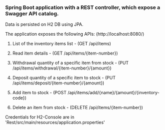 ### Spring Boot application with a REST controller, which expose a Swagger API catalog.
Data is persisted on H2 DB using JPA.

The application exposes the following APIs: (http://localhost:8080/)

1. List of the inventory items list                    - (GET /api/items)

2. Read item details                                   - (GET /api/items/{item-number})

3. Withdrawal quantity of a specific item from stock   - (PUT /api/items/withdrawal/{item-number}/{amount})

4. Deposit quantity of a specific item to stock        - (PUT /api/items/deposit/{item-number}/{amount})

5. Add item to stock                                   - (POST /api/items/add/{name}/{amount}/{inventory-code})

6. Delete an item from stock                           - (DELETE /api/items/{item-number})

Credentials for H2-Console are in 'Rest/src/main/resources/application.properties'

